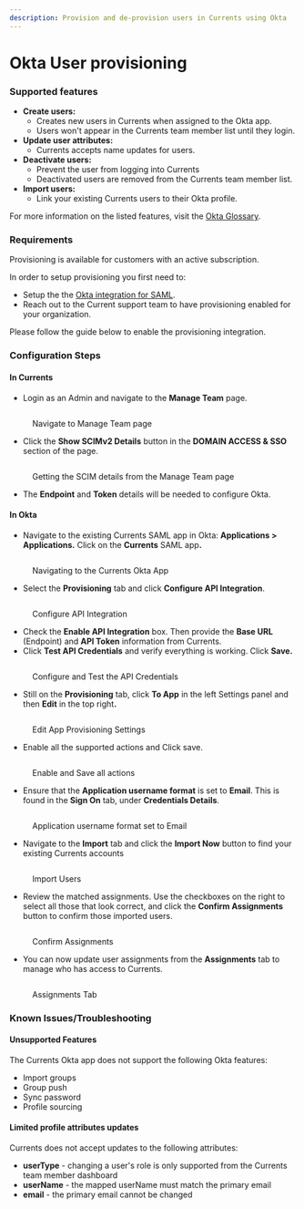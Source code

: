 ```yaml
---
description: Provision and de-provision users in Currents using Okta
---
```


# Okta User provisioning

### Supported features

* **Create users:**
  * Creates new users in Currents when assigned to the Okta app.&#x20;
  * Users won't appear in the Currents team member list until they login.
* **Update user attributes:**&#x20;
  * Currents accepts name updates for users.
* **Deactivate users:**&#x20;
  * Prevent the user from logging into Currents
  * Deactivated users are removed from the Currents team member list.
* **Import users:**&#x20;
  * Link your existing Currents users to their Okta profile.

For more information on the listed features, visit the [Okta Glossary](https://help.okta.com/okta_help.htm?type=oie\&id=ext_glossary).



### Requirements

Provisioning is available for customers with an active subscription.&#x20;

In order to setup provisioning you first need to:

* Setup the the  [Okta integration for SAML](./).&#x20;
* Reach out to the Current support team to have provisioning enabled for your organization.

&#x20;Please follow the guide below to enable the provisioning integration.

### Configuration Steps

#### In Currents

* Login as an Admin and navigate to the **Manage Team** page.

<figure><img src="../../../../.gitbook/assets/Screenshot 2024-07-25 at 9.30.26 AM.png" alt=""><figcaption><p>Navigate to Manage Team page</p></figcaption></figure>

* Click the **Show SCIMv2 Details**  button in the **DOMAIN ACCESS & SSO** section of the page.

<figure><img src="../../../../.gitbook/assets/scim-admin-dash (1).png" alt=""><figcaption><p>Getting the SCIM details from the Manage Team page</p></figcaption></figure>

* The **Endpoint** and **Token** details will be needed to configure Okta.

#### In Okta

* Navigate to the existing Currents SAML app in Okta: **Applications > Applications.** Click on the **Currents** SAML ap&#x70;**.**

<figure><img src="../../../../.gitbook/assets/currents-saml-app.png" alt=""><figcaption><p>Navigating to the Currents Okta App</p></figcaption></figure>

* Select the **Provisioning** tab and click **Configure API Integration**.

<figure><img src="../../../../.gitbook/assets/okta-currents-provisoning.png" alt=""><figcaption><p>Configure API Integration</p></figcaption></figure>

* Check the **Enable API Integration** box. Then provide the **Base URL** (Endpoint) and **API Token** information from Currents.
* Click **Test API Credentials** and verify everything is working. Click **Save.**

<figure><img src="../../../../.gitbook/assets/okta-currents-enable-api.png" alt=""><figcaption><p>Configure and Test the API Credentials</p></figcaption></figure>

* Still on the **Provisioning** tab, click **To App** in the left Settings panel and then **Edit** in the top righ&#x74;**.**

<figure><img src="../../../../.gitbook/assets/okta-currents-scim-to-app.png" alt=""><figcaption><p>Edit App Provisioning Settings</p></figcaption></figure>

* Enable all the supported actions and Click save.

<figure><img src="../../../../.gitbook/assets/okta-currents-save-settings.png" alt=""><figcaption><p>Enable and Save all actions</p></figcaption></figure>

* Ensure that the **Application username format** is set to **Email**. This is found in the **Sign On** tab, under **Credentials Details**.&#x20;

<figure><img src="../../../../.gitbook/assets/okta-scim-credential-details.png" alt=""><figcaption><p>Application username format set to Email</p></figcaption></figure>

* Navigate to the **Import** tab and click the **Import Now** button to find your existing Currents accounts

<figure><img src="../../../../.gitbook/assets/okta-currents-import-now.png" alt=""><figcaption><p>Import Users</p></figcaption></figure>

* Review the matched assignments. Use the checkboxes on the right to select all those that look correct, and click the **Confirm Assignments** button to confirm those imported users.

<figure><img src="../../../../.gitbook/assets/okta-currents-confirm-import.png" alt=""><figcaption><p>Confirm Assignments</p></figcaption></figure>

* You can now update user assignments from the **Assignments** tab to manage who has access to Currents.

<figure><img src="../../../../.gitbook/assets/okta-currents-assignments.png" alt=""><figcaption><p>Assignments Tab</p></figcaption></figure>

### Known Issues/Troubleshooting

#### Unsupported Features

The Currents Okta app does not support the following Okta features:

* Import groups
* Group push
* Sync password
* Profile sourcing

#### Limited profile attributes updates

Currents does not accept updates to the following attributes:

* **userType** - changing a user's role is only supported from the Currents team member dashboard
* **userName** - the mapped userName must match the primary email
* **email** - the primary email cannot be changed

